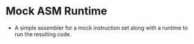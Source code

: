 # Mock ASM Runtime

- A simple assembler for a mock instruction set along with a runtime to run the resulting code.